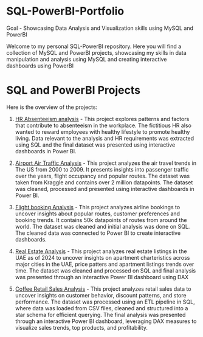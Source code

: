 # SQL-PowerBI-Portfolio
Goal - Showcasing Data Analysis and Visualization skills using MySQL and PowerBI

Welcome to my personal SQL-PowerBI repository. Here you will find a collection of MySQL and PowerBI projects, showcasing my skills in data manipulation and analysis using MySQL and creating interactive dashboards using PowerBI 

# SQL and PowerBI Projects

Here is the overview of the projects:

1. [HR Absenteeism analysis](https://github.com/Trevor20/SQL-PowerBI-Portfolio/tree/main/projects/Project1-HRAbsenteesim) - This project explores patterns and factors that contribute to absenteeism in the workplace. The fictitious HR also wanted to reward employees with healthy lifestyle to promote healthy living. Data relevant to the analysis and HR requirements was extracted using SQL and the final dataset was presented using interactive dashboards in Power BI.

2. [Airport Air Traffic Analysis](https://github.com/Trevor20/SQL-PowerBI-Portfolio/tree/main/projects/Project2-AirportAnalysis) - This project analyzes the air travel trends in The US from 2000 to 2009. It presents insights into passenger traffic over the years, flight occupancy and popular routes. The dataset was taken from Kraggle and contains over 2 million datapoints. The dataset was cleaned, processed and presented using interactive dashboards in Power BI.

3. [Flight booking Analysis](https://github.com/Trevor20/SQL-PowerBI-Portfolio/tree/main/projects/Project3-FlightBookingAnalysis) - This project analyzes airline bookings to uncover insights about popular routes, customer preferences and booking trends. It contains 50k datapoints of routes from around the world. The dataset was cleaned and initial analysis was done on SQL. The cleaned data was connected to Power BI to create interactive dashboards.

4. [Real Estate Analysis](https://github.com/Trevor20/SQL-PowerBI-Portfolio/tree/main/projects/Project4-RealEstateAnalysis) - This project analyzes real estate listings in the UAE as of 2024 to uncover insights on apartment charteristics across major cities in the UAE, price patters and apartment listings trends over time. The dataset was cleaned and processed on SQL and final analysis was presented through an interactive Power BI dashboard using DAX

5. [Coffee Retail Sales Analysis](https://github.com/Trevor20/SQL-PowerBI-Portfolio/tree/main/projects/Project5-CoffeeRetailAnalysis) - This project analyzes retail sales data to uncover insights on customer behavior, discount patterns, and store performance. The dataset was processed using an ETL pipeline in SQL, where data was loaded from CSV files, cleaned and structured into a star schema for efficient querying. The final analysis was presented through an interactive Power BI dashboard, leveraging DAX measures to visualize sales trends, top products, and profitability.

